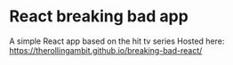 # React breaking bad app

A simple React app based on the hit tv series
Hosted here: https://therollingambit.github.io/breaking-bad-react/